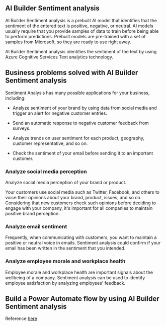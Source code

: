 ## AI Builder Sentiment analysis

AI Builder Sentiment analysis is a prebuilt AI model that identifies that the sentiment of the entered text is positive, negative, or neutral. AI models usually require that you provide samples of data to train before being able to perform predictions. Prebuilt models are pre-trained with a set of samples from Microsoft, so they are ready to use right away.

AI Builder Sentiment analysis identifies the sentiment of the text by using Azure Cognitive Services Text analytics technology.

## Business problems solved with AI Builder Sentiment analysis

Sentiment Analysis has many possible applications for your business, including:

-   Analyze sentiment of your brand by using data from social media and trigger an alert for negative customer entries.

-   Send an automatic response to negative customer feedback from surveys.

-   Analyze trends on user sentiment for each product, geography, customer representative, and so on.

-   Check the sentiment of your email before sending it to an important customer.

### Analyze social media perception

Analyze social media perception of your brand or product.

Your customers use social media such as Twitter, Facebook, and others to voice their opinions about your brand, product, issues, and so on. Considering that new customers check such opinions before deciding to engage with your company, it's important for all companies to maintain positive brand perception.

### Analyze email sentiment

Frequently, when communicating with customers, you want to maintain a positive or neutral voice in emails. Sentiment analysis could confirm if your email has been written in the sentiment that you intended.

### Analyze employee morale and workplace health

Employee morale and workplace health are important signals about the wellbeing of a company. Sentiment analysis can be used to identify employee satisfaction by analyzing employees' feedback.

## Build a Power Automate flow by using AI Builder Sentiment analysis

Reference <a href="https://learn.microsoft.com/en-us/training/modules/get-started-with-ai-builder-sentiment-analysis/3-build-flow">here</a>
